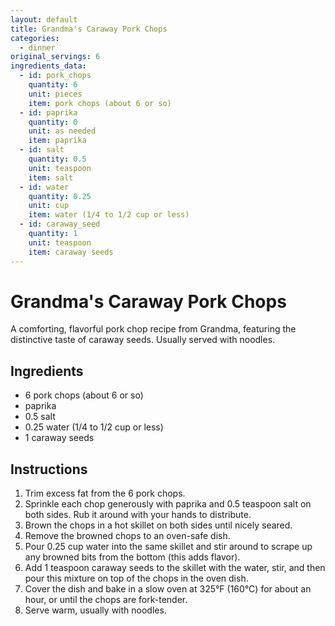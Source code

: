 ```yaml
---
layout: default
title: Grandma's Caraway Pork Chops
categories:
  - dinner
original_servings: 6
ingredients_data:
  - id: pork_chops
    quantity: 6
    unit: pieces
    item: pork chops (about 6 or so)
  - id: paprika
    quantity: 0
    unit: as needed
    item: paprika
  - id: salt
    quantity: 0.5
    unit: teaspoon
    item: salt
  - id: water
    quantity: 0.25
    unit: cup
    item: water (1/4 to 1/2 cup or less)
  - id: caraway_seed
    quantity: 1
    unit: teaspoon
    item: caraway seeds
---
```


# Grandma's Caraway Pork Chops

A comforting, flavorful pork chop recipe from Grandma, featuring the distinctive taste of caraway seeds. Usually served with noodles.

## Ingredients

* <span class="ingredient-quantity" data-original-quantity="6" data-original-unit="pieces" data-ingredient-id="pork_chops">6</span> <span class="ingredient-unit"></span>pork chops (about 6 or so)
* <span class="ingredient-quantity" data-original-quantity="0" data-original-unit="as needed" data-ingredient-id="paprika"></span> <span class="ingredient-unit"></span>paprika
* <span class="ingredient-quantity" data-original-quantity="0.5" data-original-unit="teaspoon" data-ingredient-id="salt">0.5</span> <span class="ingredient-unit"></span>salt
* <span class="ingredient-quantity" data-original-quantity="0.25" data-original-unit="cup" data-ingredient-id="water">0.25</span> <span class="ingredient-unit"></span>water (1/4 to 1/2 cup or less)
* <span class="ingredient-quantity" data-original-quantity="1" data-original-unit="teaspoon" data-ingredient-id="caraway_seed">1</span> <span class="ingredient-unit"></span>caraway seeds

## Instructions

1.  Trim excess fat from the <span class="inst-quantity" data-ingredient-id="pork_chops">6</span> pork chops.
2.  Sprinkle each chop generously with <span class="inst-quantity" data-ingredient-id="paprika"></span>paprika and <span class="inst-quantity" data-ingredient-id="salt">0.5 teaspoon</span> salt on both sides. Rub it around with your hands to distribute.
3.  Brown the chops in a hot skillet on both sides until nicely seared.
4.  Remove the browned chops to an oven-safe dish.
5.  Pour <span class="inst-quantity" data-ingredient-id="water">0.25 cup</span> water into the same skillet and stir around to scrape up any browned bits from the bottom (this adds flavor).
6.  Add <span class="inst-quantity" data-ingredient-id="caraway_seed">1 teaspoon</span> caraway seeds to the skillet with the water, stir, and then pour this mixture on top of the chops in the oven dish.
7.  Cover the dish and bake in a slow oven at 325°F (160°C) for about an hour, or until the chops are fork-tender.
8.  Serve warm, usually with noodles.

